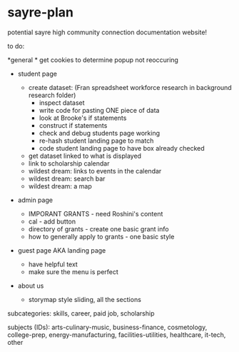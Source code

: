 # sayre-plan
potential sayre high community connection documentation website!

to do:

*general
    * get cookies to determine popup not reoccuring
* student page


    * create dataset: (Fran spreadsheet workforce research in background research folder)
        - inspect dataset
        - write code for pasting ONE piece of data
        - look at Brooke's if statements
        - construct if statements
        - check and debug students page working
        - re-hash student landing page to match
        - code student landing page to have box already checked
    * get dataset linked to what is displayed
    * link to scholarship calendar
    * wildest dream: links to events in the calendar
    * wildest dream: search bar
    * wildest dream: a map
* admin page
    * IMPORANT GRANTS - need Roshini's content
    * cal - add  button
    * directory of grants - create one basic grant info
    * how to generally apply to grants - one basic style
* guest page AKA landing page
    * have helpful text
    * make sure the menu is perfect
* about us
    * storymap style sliding, all the sections



subcategories: skills, career, paid job, scholarship

subjects (IDs): arts-culinary-music, business-finance, cosmetology, college-prep, energy-manufacturing, facilities-utilities, healthcare, it-tech, other

